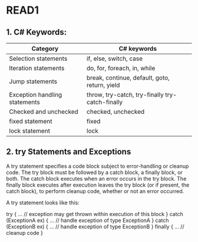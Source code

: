 # READ1


## 1. C# Keywords:

|Category|	C# keywords|
|--------|-------------|
|Selection statements|	if, else, switch, case
Iteration statements|	do, for, foreach, in, while
Jump statements|	break, continue, default, goto, return, yield
Exception handling statements|	throw, try-catch, try-finally try-catch-finally|
|Checked and unchecked|	checked, unchecked|
|fixed statement|	fixed
|lock statement|	lock|

## 2. try Statements and Exceptions 
A try statement specifies a code block subject to error-handling or cleanup code. The try block must be followed by a catch block, a finally block, or both. The catch block executes when an error occurs in the try block. The finally block executes after execution leaves the try block (or if present, the catch block), to perform cleanup code, whether or not an error occurred. 

A try statement looks like this:

try {  ... // exception may get thrown within execution of this block 
} 
catch (ExceptionA ex) { 
     ... // handle exception of type ExceptionA 
     } 
catch (ExceptionB ex) {
      ... // handle exception of type ExceptionB
       } 
finally { 
     ... // cleanup code 
     }


